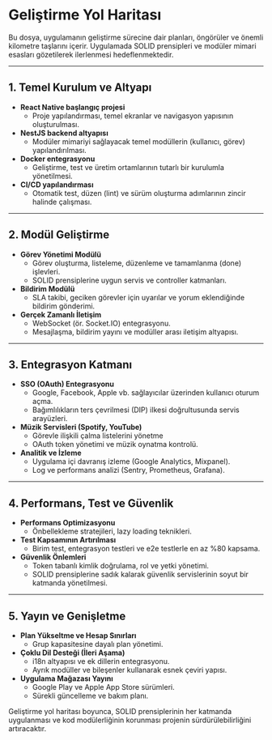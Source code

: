 # Geliştirme Yol Haritası

Bu dosya, uygulamanın geliştirme sürecine dair planları, öngörüler ve önemli kilometre taşlarını içerir. Uygulamada SOLID prensipleri ve modüler mimari esasları gözetilerek ilerlenmesi hedeflenmektedir.

---

## 1. Temel Kurulum ve Altyapı

- **React Native başlangıç projesi**  
  - Proje yapılandırması, temel ekranlar ve navigasyon yapısının oluşturulması.
- **NestJS backend altyapısı**  
  - Modüler mimariyi sağlayacak temel modüllerin (kullanıcı, görev) yapılandırılması.
- **Docker entegrasyonu**  
  - Geliştirme, test ve üretim ortamlarının tutarlı bir kurulumla yönetilmesi.
- **CI/CD yapılandırması**  
  - Otomatik test, düzen (lint) ve sürüm oluşturma adımlarının zincir halinde çalışması.

---

## 2. Modül Geliştirme

- **Görev Yönetimi Modülü**  
  - Görev oluşturma, listeleme, düzenleme ve tamamlanma (done) işlevleri.  
  - SOLID prensiplerine uygun servis ve controller katmanları.
- **Bildirim Modülü**  
  - SLA takibi, geciken görevler için uyarılar ve yorum eklendiğinde bildirim gönderimi.
- **Gerçek Zamanlı İletişim**  
  - WebSocket (ör. Socket.IO) entegrasyonu.  
  - Mesajlaşma, bildirim yayını ve modüller arası iletişim altyapısı.

---

## 3. Entegrasyon Katmanı

- **SSO (OAuth) Entegrasyonu**  
  - Google, Facebook, Apple vb. sağlayıcılar üzerinden kullanıcı oturum açma.  
  - Bağımlılıkların ters çevrilmesi (DIP) ilkesi doğrultusunda servis arayüzleri.
- **Müzik Servisleri (Spotify, YouTube)**  
  - Görevle ilişkili çalma listelerini yönetme  
  - OAuth token yönetimi ve müzik oynatma kontrolü.
- **Analitik ve İzleme**  
  - Uygulama içi davranış izleme (Google Analytics, Mixpanel).  
  - Log ve performans analizi (Sentry, Prometheus, Grafana).

---

## 4. Performans, Test ve Güvenlik

- **Performans Optimizasyonu**  
  - Önbellekleme stratejileri, lazy loading teknikleri.
- **Test Kapsamının Artırılması**  
  - Birim test, entegrasyon testleri ve e2e testlerle en az %80 kapsama.
- **Güvenlik Önlemleri**  
  - Token tabanlı kimlik doğrulama, rol ve yetki yönetimi.  
  - SOLID prensiplerine sadık kalarak güvenlik servislerinin soyut bir katmanda yönetilmesi.

---

## 5. Yayın ve Genişletme

- **Plan Yükseltme ve Hesap Sınırları**  
  - Grup kapasitesine dayalı plan yönetimi.
- **Çoklu Dil Desteği (İleri Aşama)**  
  - i18n altyapısı ve ek dillerin entegrasyonu.  
  - Ayrık modüller ve bileşenler kullanarak esnek çeviri yapısı.
- **Uygulama Mağazası Yayını**  
  - Google Play ve Apple App Store sürümleri.  
  - Sürekli güncelleme ve bakım planı.

Geliştirme yol haritası boyunca, SOLID prensiplerinin her katmanda uygulanması ve kod modülerliğinin korunması projenin sürdürülebilirliğini artıracaktır.  